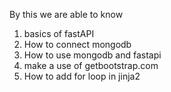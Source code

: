 By this we are able to know 
1. basics of fastAPI
2. How to connect mongodb
3. How to use mongodb and fastapi
4. make a use of getbootstrap.com
5. How to add for loop in jinja2  
